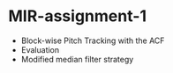 # MIR-assignment-1

- Block-wise Pitch Tracking with the ACF
- Evaluation
- Modified median filter strategy


